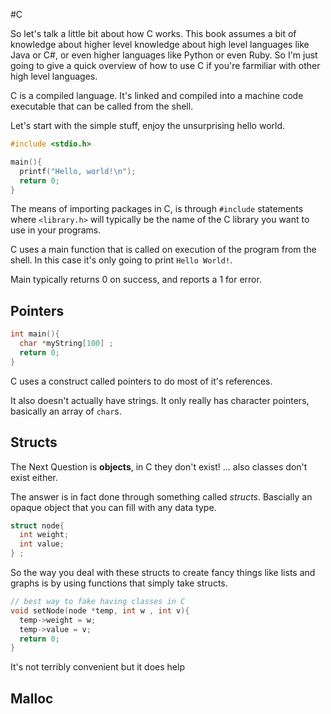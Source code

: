 #C

So let's talk a little bit about how C works. This book assumes a bit of knowledge about higher level knowledge about high level languages like Java or C#, or even higher languages like Python or even Ruby. So I'm just going to give a quick overview of how to use C if you're farmiliar with other high level languages.

C is a compiled language. It's linked and compiled into a machine code executable that can be called from the shell.

Let's start with the simple stuff, enjoy the unsurprising hello world.

```C
#include <stdio.h>

main(){
  printf("Hello, world!\n");
  return 0;
}
```

The means of importing packages in C, is through `#include` statements where `<library.h>` will typically be the name of the C library you want to use in your programs.

C uses a main function that is called on execution of the program from the shell. In this case it's only going to print `Hello World!`.

Main typically returns 0 on success, and reports a 1 for error.

## Pointers

```C
int main(){
  char *myString[100] ;
  return 0;
}
```
C uses a construct called pointers to do most of it's references.

It also doesn't actually have strings. It only really has character pointers, basically an array of `char`s.

## Structs

The Next Question is **objects**, in C they don't exist! ... also classes don't exist either.

The answer is in fact done through something called *structs*. Bascially an opaque object that you can fill with any data type.

```C
struct node{
  int weight;
  int value;
} ;
```

So the way you deal with these structs to create fancy things like lists and graphs is by using functions that simply take structs.

```C
// best way to fake having classes in C
void setNode(node *temp, int w , int v){
  temp->weight = w;
  temp->value = v;
  return 0;
}
```
It's not terribly convenient but it does help


## Malloc
